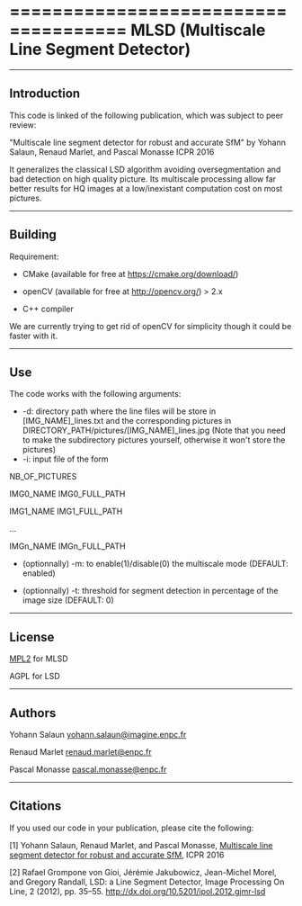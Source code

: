 =====================================
MLSD (Multiscale Line Segment Detector)
=====================================

------------
Introduction
------------


This code is linked of the following publication, which was subject to peer review: 

"Multiscale line segment detector for robust and accurate SfM" by Yohann Salaun, Renaud Marlet, and Pascal Monasse ICPR 2016

It generalizes the classical LSD algorithm avoiding oversegmentation and bad detection on high quality picture.
Its multiscale processing allow far better results for HQ images at a low/inexistant computation cost on most pictures.

------------
Building
------------

Requirement:

- CMake (available for free at https://cmake.org/download/)

- openCV (available for free at http://opencv.org/) > 2.x

- C++ compiler

We are currently trying to get rid of openCV for simplicity though it could be faster with it.

------------
Use
------------

The code works with the following arguments:

- -d: directory path where the line files will be store in [IMG_NAME]_lines.txt and the corresponding pictures in DIRECTORY_PATH/pictures/[IMG_NAME]_lines.jpg
(Note that you need to make the subdirectory pictures yourself, otherwise it won't store the pictures)
- -i: input file of the form

NB_OF_PICTURES

IMG0_NAME IMG0_FULL_PATH

IMG1_NAME IMG1_FULL_PATH

...

IMGn_NAME IMGn_FULL_PATH

- (optionnally) -m: to enable(1)/disable(0) the multiscale mode (DEFAULT: enabled)

- (optionnally) -t: threshold for segment detection in percentage of the image size (DEFAULT: 0)

------------
License
------------

[MPL2](https://github.com/ySalaun/MLSD/edit/master/LICENSE.mlsd) for MLSD

AGPL for LSD

------------
Authors
------------

Yohann Salaun <yohann.salaun@imagine.enpc.fr>

Renaud Marlet <renaud.marlet@enpc.fr>

Pascal Monasse <pascal.monasse@enpc.fr>

------------
Citations
------------

If you used our code in your publication, please cite the following:

[1] Yohann Salaun, Renaud Marlet, and Pascal Monasse, [Multiscale line segment detector for robust and accurate SfM](https://drive.google.com/file/d/0B96kyL2SBsmzOFY0b2hnSm54eTQ/view),  ICPR 2016

[2] Rafael Grompone von Gioi, Jérémie Jakubowicz, Jean-Michel Morel, and Gregory Randall, LSD: a Line Segment Detector, Image Processing On Line, 2 (2012), pp. 35–55. http://dx.doi.org/10.5201/ipol.2012.gjmr-lsd
